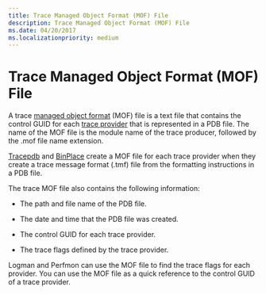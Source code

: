 ```yaml
---
title: Trace Managed Object Format (MOF) File
description: Trace Managed Object Format (MOF) File
ms.date: 04/20/2017
ms.localizationpriority: medium
---
```


# Trace Managed Object Format (MOF) File


A trace [managed object format](/windows/win32/wmisdk/managed-object-format--mof-) (MOF) file is a text file that contains the control GUID for each [trace provider](trace-provider.md) that is represented in a PDB file. The name of the MOF file is the module name of the trace producer, followed by the .mof file name extension.

[Tracepdb](tracepdb.md) and [BinPlace](binplace.md) create a MOF file for each trace provider when they create a trace message format (.tmf) file from the formatting instructions in a PDB file.

The trace MOF file also contains the following information:

-   The path and file name of the PDB file.

-   The date and time that the PDB file was created.

-   The control GUID for each trace provider.

-   The trace flags defined by the trace provider.

Logman and Perfmon can use the MOF file to find the trace flags for each provider. You can use the MOF file as a quick reference to the control GUID of a trace provider.
